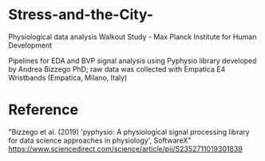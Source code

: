 # Stress-and-the-City-

Physiological data analysis Walkout Study - Max Planck Institute for Human Development 

Pipelines for EDA and BVP signal analysis using Pyphysio library developed by Andrea Bizzego PhD; 
raw data was collected with Empatica E4 Wristbands (Empatica, Milano, Italy)

# Reference 
"Bizzego et al. (2019) 'pyphysio: A physiological signal processing library for data science approaches in physiology', SoftwareX" https://www.sciencedirect.com/science/article/pii/S2352711019301839
